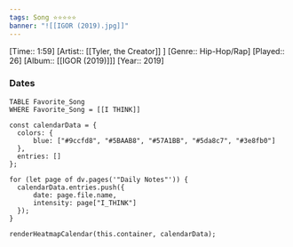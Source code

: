 ```yaml
---
tags: Song ⭐⭐⭐⭐⭐ 
banner: "![[IGOR (2019).jpg]]"
---
```

[Time:: 1:59]
[Artist:: [[Tyler, the Creator]] ]
[Genre:: Hip-Hop/Rap]
[Played:: 26]
[Album:: [[IGOR (2019)]]]
[Year:: 2019]
### Dates
````dataview
TABLE Favorite_Song
WHERE Favorite_Song = [[I THINK]]
````
  ```dataviewjs
const calendarData = { 
	colors: { 
		blue: ["#9ccfd8", "#5BAAB8", "#57A1BB", "#5da8c7", "#3e8fb0"] 
	}, 
	entries: [] 
}; 

for (let page of dv.pages('"Daily Notes"')) { 
	calendarData.entries.push({ 
		date: page.file.name, 
		intensity: page["I_THINK"]
	}); 
} 

renderHeatmapCalendar(this.container, calendarData);
```
